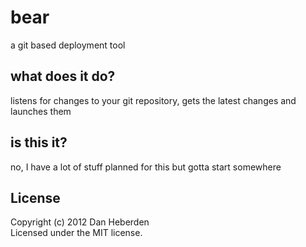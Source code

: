 # bear

a git based deployment tool

## what does it do?

listens for changes to your git repository, gets the latest changes and launches them

## is this it?

no, I have a lot of stuff planned for this but gotta start somewhere

## License
Copyright (c) 2012 Dan Heberden  
Licensed under the MIT license.
